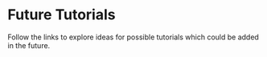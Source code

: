 # Future Tutorials

Follow the links to explore ideas for possible tutorials which could be added in the future.
